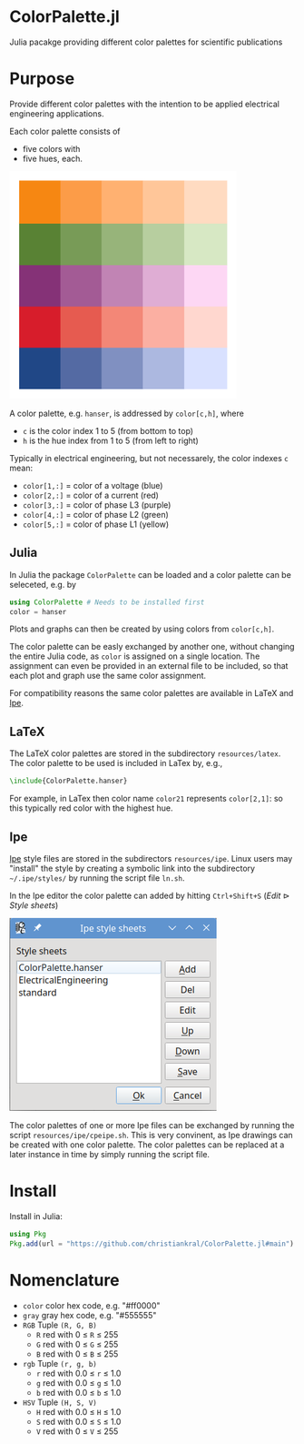 # ColorPalette.jl

Julia pacakge providing different color palettes for scientific publications

# Purpose

Provide different color palettes with the intention to be applied
electrical engineering applications.

Each color palette consists of

- five colors with
- five hues, each.

<img src="https://github.com/christiankral/ColorPalette.jl/blob/main/resources/png/ColorPalette.hanser_color.png?raw=true" width="400"/>

A color palette, e.g. `hanser`, is addressed by `color[c,h]`, where
- `c` is the color index 1 to 5 (from bottom to top)
- `h` is the hue index from 1 to 5 (from left to right)

Typically in electrical engineering, but not necessarely, the color indexes `c` mean:

- `color[1,:]` = color of a voltage (blue)
- `color[2,:]` = color of a current (red)
- `color[3,:]` = color of phase L3 (purple)
- `color[4,:]` = color of phase L2 (green)
- `color[5,:]` = color of phase L1 (yellow)

## Julia

In Julia the package `ColorPalette` can be loaded and a color palette can be seleceted, e.g. by

```julia
using ColorPalette # Needs to be installed first
color = hanser
```

Plots and graphs can then be created by using colors from `color[c,h]`.

The color palette can be easly exchanged by another one, without changing the entire Julia code, as `color` is assigned on a single location. The assignment can even be provided in an external file to be included, so that each plot and graph use the same color assignment.

For compatibility reasons the same color palettes are available in LaTeX and [Ipe](https://ipe.otfried.org/).

## LaTeX

The LaTeX color palettes are stored in the subdirectory `resources/latex`. The color palette to be used is included in LaTex by, e.g.,

```latex
\include{ColorPalette.hanser}
```

For example, in LaTex then color name `color21` represents `color[2,1]`: so this typically red color with the highest hue.

## Ipe

[Ipe](https://ipe.otfried.org/) style files are stored in the subdirectors `resources/ipe`. Linux users may "install" the style by creating a symbolic link into the subdirectory `~/.ipe/styles/` by running the script file `ln.sh`.

In the Ipe editor the color palette can added by hitting `Ctrl+Shift+S` (*Edit* $\triangleright$ *Style sheets*)

![Ipe_ _style_sheets.png](https://github.com/christiankral/ColorPalette.jl/blob/main/resources/doc/Ipe_style_sheets.png?raw=true)

The color palettes of one or more Ipe files can be exchanged by running the script `resources/ipe/cpeipe.sh`. This is very convinent, as Ipe drawings can be created with one color palette. The color palettes can be replaced at a later instance in time by simply running the script file.

# Install

Install in Julia:

```julia
using Pkg
Pkg.add(url = "https://github.com/christiankral/ColorPalette.jl#main")
```

# Nomenclature

- `color` color hex code, e.g. "#ff0000"
- `gray` gray hex code, e.g. "#555555"
- `RGB` Tuple `(R, G, B)`
    - `R` red with 0 ≤ `R` ≤ 255
    - `G` red with 0 ≤ `G` ≤ 255
    - `B` red with 0 ≤ `B` ≤ 255
- `rgb` Tuple `(r, g, b)`
    - `r` red with 0.0 ≤ `r` ≤ 1.0
    - `g` red with 0.0 ≤ `g` ≤ 1.0
    - `b` red with 0.0 ≤ `b` ≤ 1.0
- `HSV` Tuple `(H, S, V)` 
    - `H` red with 0.0 ≤ `H` ≤ 1.0
    - `S` red with 0.0 ≤ `S` ≤ 1.0
    - `V` red with 0 ≤ `V` ≤ 255
